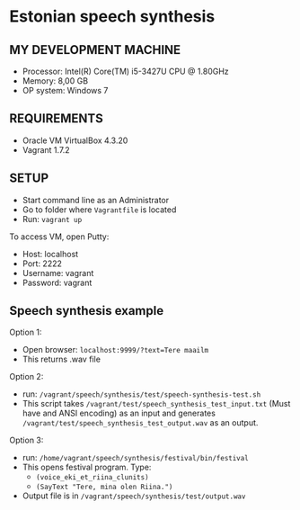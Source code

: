 Estonian speech synthesis
=========================

MY DEVELOPMENT MACHINE
----------------------
* Processor: Intel(R) Core(TM) i5-3427U CPU @ 1.80GHz
* Memory: 8,00 GB
* OP system: Windows 7

REQUIREMENTS
------------
* Oracle VM VirtualBox 4.3.20
* Vagrant 1.7.2

SETUP
-----
* Start command line as an Administrator
* Go to folder where `Vagrantfile` is located
* Run: `vagrant up`

To access VM, open Putty:
* Host: localhost
* Port: 2222
* Username: vagrant
* Password: vagrant

Speech synthesis example
------------------------

Option 1:
* Open browser: `localhost:9999/?text=Tere maailm`
* This returns .wav file

Option 2:
* run: `/vagrant/speech/synthesis/test/speech-synthesis-test.sh`
* This script takes `/vagrant/test/speech_synthesis_test_input.txt` (Must have and ANSI encoding) as an input and generates `/vagrant/test/speech_synthesis_test_output.wav` as an output.

Option 3:
* run: `/home/vagrant/speech/synthesis/festival/bin/festival`
* This opens festival program. Type:
  * `(voice_eki_et_riina_clunits)`
  * `(SayText "Tere, mina olen Riina.")`
* Output file is in `/vagrant/speech/synthesis/test/output.wav`